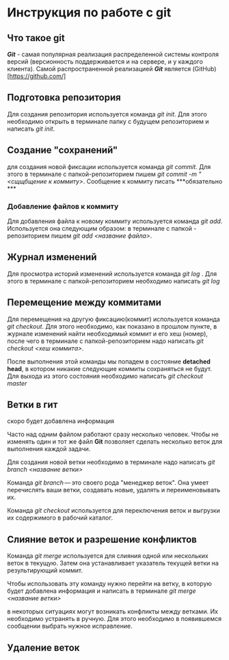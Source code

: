 # Инструкция по работе с git 

## Что такое git

***Git*** - самая популярная реализация распределенной системы контроля версий (версионность поддерживается и на сервере, и у каждого клиента). Самой распространенной реализацией ***Git*** 
является (GitHub)[https://github.com/]

## Подготовка репозитория
Для создания репозитория используется команда *git init*. Для этого необходимо открыть в терминале папку с будущем репозиторием и написать *git init*.

## Создание "сохранений"
для создания новой фиксации используется команда  *git commit*. Для этого в терминале с папкой-репозиторием пишем *git commit -m "<сщщбщение к коммиту>*. Сообщение к коммиту писать ***обязательно ***


### Добавление файлов к коммиту
Для добавления файла к новому коммиту используется команда *git add*. Используется она следующим образом: в терминале с папкой - репозиторием пишем *git add <название файла>*.


## Журнал изменений 
Для просмотра историй изменений используется команда *git log* . Для этого в терминале с папкой-репозиторием необходимо написать *git log*

## Перемещение между коммитами
Для перемещения на другую фиксацию(коммит) используется команда *git checkout*. Для этого необходимо, как показано в прошлом пункте, в журнале изменений найти необходимый коммит и его хеш (номер), после чего в терминале с папкой-репозиторием надо написать *git checkout <хеш коммита>*.

После выполнения этой команды мы попадем в состояние **detached head**, в котором никакие следующие коммиты сохраняться не будут. Для выхода из этого состояния необходимо написать *git checkout master*

## Ветки в гит
скоро будет добавлена информация

Часто над одним файлом работают сразу несколько человек. Чтобы не изменять один и тот же файл **Git** позволяет сделать несколько веток для выполнения каждой задачи. 

Для создания новой ветки необходимо в терминале надо написать *git branch <название ветки>*

Команда *git branch* — это своего рода "менеджер веток". Она умеет перечислять ваши ветки, создавать новые, удалять и переименовывать их.

Команда *git checkout* используется для переключения веток и выгрузки их содержимого в рабочий каталог.

## Слияние веток и разрешение конфликтов

Команда *git merge* используется для слияния одной или нескольких веток в текущую. Затем она устанавливает указатель текущей ветки на результирующий коммит.

Чтобы использовать эту команду нужно перейти на ветку, в которую будет добавлена информация и написать в терминале *git merge <название ветки>*

в некоторых ситуациях могут возникать конфликты между ветками. Их необходимо устранять в ручную. Для этого необходимо в появившемся сообщении выбрать нужное исправление.


## Удаление веток